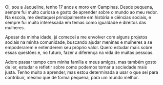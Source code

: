 
Oi, sou a Jaqueline, tenho 17 anos e moro em Campinas. Desde pequena, sempre fui muito curiosa e gosto de aprender sobre o mundo ao meu redor. Na escola, me destaquei principalmente em história e ciências sociais, e sempre fui muito interessada em temas como igualdade e direitos das mulheres.

Apesar da minha idade, já comecei a me envolver com alguns projetos sociais na minha comunidade, buscando ajudar meninas e mulheres a se empoderarem e entenderem seu próprio valor. Quero estudar mais sobre essas questões e, no futuro, fazer a diferença na vida de muitas pessoas.

Adoro passar tempo com minha família e meus amigos, mas também gosto de ler, estudar e refletir sobre como podemos tornar a sociedade mais justa. Tenho muito a aprender, mas estou determinada a usar o que sei para contribuir, mesmo que de forma pequena, para um mundo melhor.
